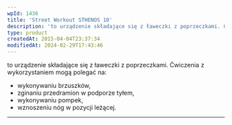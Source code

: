 ```yaml
---
wpId: 1436
title: 'Street Workout STHENOS 10'
description: 'to urządzenie składające się z ławeczki z poprzeczkami. Ćwiczenia z wykorzystaniem mogą polegać na: wykonywaniu brzuszków, zginaniu przedramion w podporze tyłem, wykonywaniu pompek, wznoszeniu nóg w pozycji leżącej.'
type: product
createdAt: 2015-04-04T23:37:34
modifiedAt: 2024-02-29T17:43:46
---
```



to urządzenie składające się z ławeczki z poprzeczkami. Ćwiczenia z wykorzystaniem mogą polegać na:

*   wykonywaniu brzuszków,
*   zginaniu przedramion w podporze tyłem,
*   wykonywaniu pompek,
*   wznoszeniu nóg w pozycji leżącej.

* * *